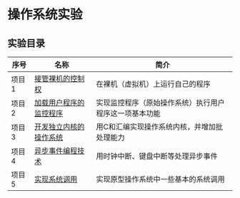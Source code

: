 # 操作系统实验



## 实验目录

| 序号   | 名称                                                   | 简介                                                   |
| ------ | ------------------------------------------------------ | ------------------------------------------------------ |
| 项目 1 | [接管裸机的控制权](项目1_接管裸机的控制权)             | 在裸机（虚拟机）上运行自己的程序                       |
| 项目 2 | [加载用户程序的监控程序](项目2_加载用户程序的监控程序) | 实现监控程序（原始操作系统）执行用户程序这一项基本功能 |
| 项目 3 | [开发独立内核的操作系统](项目3_开发独立内核的操作系统) | 用C和汇编实现操作系统内核，并增加批处理能力            |
| 项目 4 | [异步事件编程技术](项目4_异步事件编程技术)             | 用时钟中断、键盘中断等处理异步事件                     |
| 项目 5 | [实现系统调用](项目5_实现系统调用)                     | 实现原型操作系统中一些基本的系统调用                   |

